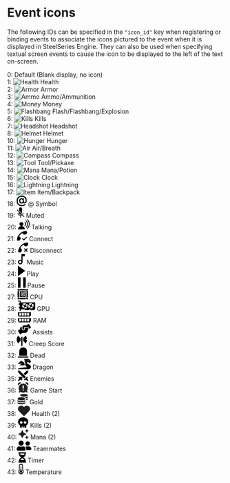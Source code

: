 # Event icons #

The following IDs can be specified in the `"icon_id"` key when registering or binding events to associate the icons pictured to the event when it is displayed in SteelSeries Engine.  They can also be used when specifying textual screen events to cause the icon to be displayed to the left of the text on-screen.

0:  Default (Blank display, no icon)  
1:  ![Health](/images/eventicons/health.png) Health  
2:  ![Armor](/images/eventicons/armor.png) Armor  
3:  ![Ammo](/images/eventicons/ammo.png) Ammo/Ammunition  
4:  ![Money](/images/eventicons/money.png) Money  
5:  ![Flashbang](/images/eventicons/flash.png) Flash/Flashbang/Explosion  
6:  ![Kills](/images/eventicons/kills.png) Kills  
7:  ![Headshot](/images/eventicons/headshot.png) Headshot  
8:  ![Helmet](/images/eventicons/helmet.png) Helmet  
10: ![Hunger](/images/eventicons/hunger.png) Hunger  
11: ![Air](/images/eventicons/air.png) Air/Breath  
12: ![Compass](/images/eventicons/compass.png) Compass  
13: ![Tool](/images/eventicons/pick.png) Tool/Pickaxe  
14: ![Mana](/images/eventicons/potion.png) Mana/Potion  
15: ![Clock](/images/eventicons/clock.png) Clock  
16: ![Lightning](/images/eventicons/lightning.png) Lightning  
17: ![Item](/images/eventicons/backpack.png) Item/Backpack  
18: <img src="/images/eventicons/at.svg" height="24px"> @ Symbol  
19: <img src="/images/eventicons/muted.svg" height="24px"> Muted  
20: <img src="/images/eventicons/talking.svg" height="24px"> Talking  
21: <img src="/images/eventicons/connect.svg" height="24px"> Connect  
22: <img src="/images/eventicons/disconnect.svg" height="24px"> Disconnect  
23: <img src="/images/eventicons/music.svg" height="24px"> Music  
24: <img src="/images/eventicons/play.svg" height="24px"> Play  
25: <img src="/images/eventicons/pause.svg" height="24px"> Pause  
27: <img src="/images/eventicons/CPU.svg" height="24px"> CPU  
28: <img src="/images/eventicons/GPU.svg" height="24px"> GPU  
29: <img src="/images/eventicons/RAM.svg" height="24px"> RAM  
30: <img src="/images/eventicons/assists.svg" height="24px"> Assists  
31: <img src="/images/eventicons/creep_score.svg" height="24px"> Creep Score  
32: <img src="/images/eventicons/dead.svg" height="24px"> Dead  
33: <img src="/images/eventicons/dragon.svg" height="24px"> Dragon  
35: <img src="/images/eventicons/enemies.svg" height="24px"> Enemies  
36: <img src="/images/eventicons/game_started.svg" height="24px"> Game Start  
37: <img src="/images/eventicons/gold.svg" height="24px"> Gold  
38: <img src="/images/eventicons/health2.svg" height="24px"> Health (2)  
39: <img src="/images/eventicons/kills2.svg" height="24px"> Kills (2)  
40: <img src="/images/eventicons/mana2.svg" height="24px"> Mana (2)  
41: <img src="/images/eventicons/teammates.svg" height="24px"> Teammates  
42: <img src="/images/eventicons/timer.svg" height="24px"> Timer  
43: <img src="/images/eventicons/TEMP.svg" height="24px"> Temperature  
